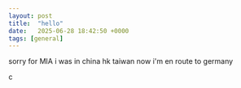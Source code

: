 ```yaml
---
layout: post
title:  "hello"
date:   2025-06-28 18:42:50 +0000
tags: [general]
---
```

sorry for MIA i was in china hk taiwan now i'm en route to germany 

c

